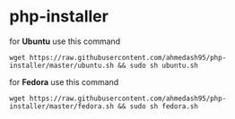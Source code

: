 # php-installer

for **Ubuntu** use this command

```
wget https://raw.githubusercontent.com/ahmedash95/php-installer/master/ubuntu.sh && sudo sh ubuntu.sh
```

for **Fedora** use this command
```
wget https://raw.githubusercontent.com/ahmedash95/php-installer/master/fedora.sh && sudo sh fedora.sh
```
